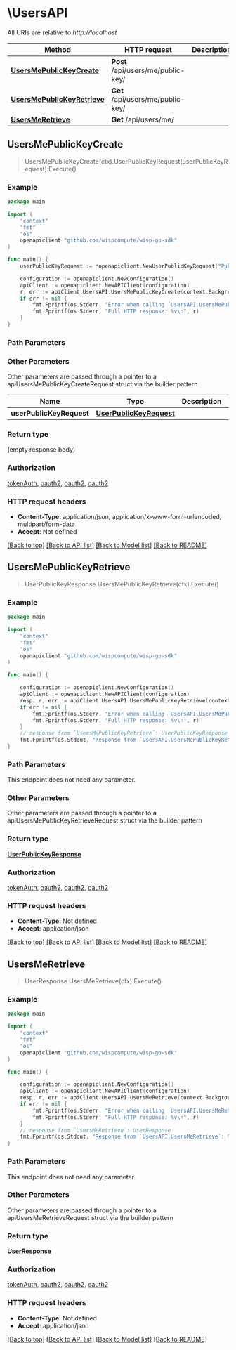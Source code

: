 # \UsersAPI

All URIs are relative to *http://localhost*

Method | HTTP request | Description
------------- | ------------- | -------------
[**UsersMePublicKeyCreate**](UsersAPI.md#UsersMePublicKeyCreate) | **Post** /api/users/me/public-key/ | 
[**UsersMePublicKeyRetrieve**](UsersAPI.md#UsersMePublicKeyRetrieve) | **Get** /api/users/me/public-key/ | 
[**UsersMeRetrieve**](UsersAPI.md#UsersMeRetrieve) | **Get** /api/users/me/ | 



## UsersMePublicKeyCreate

> UsersMePublicKeyCreate(ctx).UserPublicKeyRequest(userPublicKeyRequest).Execute()





### Example

```go
package main

import (
	"context"
	"fmt"
	"os"
	openapiclient "github.com/wispcompute/wisp-go-sdk"
)

func main() {
	userPublicKeyRequest := *openapiclient.NewUserPublicKeyRequest("PublicKey_example") // UserPublicKeyRequest | 

	configuration := openapiclient.NewConfiguration()
	apiClient := openapiclient.NewAPIClient(configuration)
	r, err := apiClient.UsersAPI.UsersMePublicKeyCreate(context.Background()).UserPublicKeyRequest(userPublicKeyRequest).Execute()
	if err != nil {
		fmt.Fprintf(os.Stderr, "Error when calling `UsersAPI.UsersMePublicKeyCreate``: %v\n", err)
		fmt.Fprintf(os.Stderr, "Full HTTP response: %v\n", r)
	}
}
```

### Path Parameters



### Other Parameters

Other parameters are passed through a pointer to a apiUsersMePublicKeyCreateRequest struct via the builder pattern


Name | Type | Description  | Notes
------------- | ------------- | ------------- | -------------
 **userPublicKeyRequest** | [**UserPublicKeyRequest**](UserPublicKeyRequest.md) |  | 

### Return type

 (empty response body)

### Authorization

[tokenAuth](../README.md#tokenAuth), [oauth2](../README.md#oauth2), [oauth2](../README.md#oauth2), [oauth2](../README.md#oauth2)

### HTTP request headers

- **Content-Type**: application/json, application/x-www-form-urlencoded, multipart/form-data
- **Accept**: Not defined

[[Back to top]](#) [[Back to API list]](../README.md#documentation-for-api-endpoints)
[[Back to Model list]](../README.md#documentation-for-models)
[[Back to README]](../README.md)


## UsersMePublicKeyRetrieve

> UserPublicKeyResponse UsersMePublicKeyRetrieve(ctx).Execute()





### Example

```go
package main

import (
	"context"
	"fmt"
	"os"
	openapiclient "github.com/wispcompute/wisp-go-sdk"
)

func main() {

	configuration := openapiclient.NewConfiguration()
	apiClient := openapiclient.NewAPIClient(configuration)
	resp, r, err := apiClient.UsersAPI.UsersMePublicKeyRetrieve(context.Background()).Execute()
	if err != nil {
		fmt.Fprintf(os.Stderr, "Error when calling `UsersAPI.UsersMePublicKeyRetrieve``: %v\n", err)
		fmt.Fprintf(os.Stderr, "Full HTTP response: %v\n", r)
	}
	// response from `UsersMePublicKeyRetrieve`: UserPublicKeyResponse
	fmt.Fprintf(os.Stdout, "Response from `UsersAPI.UsersMePublicKeyRetrieve`: %v\n", resp)
}
```

### Path Parameters

This endpoint does not need any parameter.

### Other Parameters

Other parameters are passed through a pointer to a apiUsersMePublicKeyRetrieveRequest struct via the builder pattern


### Return type

[**UserPublicKeyResponse**](UserPublicKeyResponse.md)

### Authorization

[tokenAuth](../README.md#tokenAuth), [oauth2](../README.md#oauth2), [oauth2](../README.md#oauth2), [oauth2](../README.md#oauth2)

### HTTP request headers

- **Content-Type**: Not defined
- **Accept**: application/json

[[Back to top]](#) [[Back to API list]](../README.md#documentation-for-api-endpoints)
[[Back to Model list]](../README.md#documentation-for-models)
[[Back to README]](../README.md)


## UsersMeRetrieve

> UserResponse UsersMeRetrieve(ctx).Execute()





### Example

```go
package main

import (
	"context"
	"fmt"
	"os"
	openapiclient "github.com/wispcompute/wisp-go-sdk"
)

func main() {

	configuration := openapiclient.NewConfiguration()
	apiClient := openapiclient.NewAPIClient(configuration)
	resp, r, err := apiClient.UsersAPI.UsersMeRetrieve(context.Background()).Execute()
	if err != nil {
		fmt.Fprintf(os.Stderr, "Error when calling `UsersAPI.UsersMeRetrieve``: %v\n", err)
		fmt.Fprintf(os.Stderr, "Full HTTP response: %v\n", r)
	}
	// response from `UsersMeRetrieve`: UserResponse
	fmt.Fprintf(os.Stdout, "Response from `UsersAPI.UsersMeRetrieve`: %v\n", resp)
}
```

### Path Parameters

This endpoint does not need any parameter.

### Other Parameters

Other parameters are passed through a pointer to a apiUsersMeRetrieveRequest struct via the builder pattern


### Return type

[**UserResponse**](UserResponse.md)

### Authorization

[tokenAuth](../README.md#tokenAuth), [oauth2](../README.md#oauth2), [oauth2](../README.md#oauth2), [oauth2](../README.md#oauth2)

### HTTP request headers

- **Content-Type**: Not defined
- **Accept**: application/json

[[Back to top]](#) [[Back to API list]](../README.md#documentation-for-api-endpoints)
[[Back to Model list]](../README.md#documentation-for-models)
[[Back to README]](../README.md)

